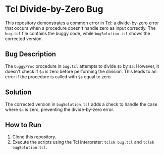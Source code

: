 # Tcl Divide-by-Zero Bug

This repository demonstrates a common error in Tcl: a divide-by-zero error that occurs when a procedure doesn't handle zero as input correctly. The `bug.tcl` file contains the buggy code, while `bugSolution.tcl` shows the corrected version.

## Bug Description
The `buggyProc` procedure in `bug.tcl` attempts to divide `$b` by `$a`. However, it doesn't check if `$a` is zero before performing the division.  This leads to an error if the procedure is called with `$a` equal to zero.

## Solution
The corrected version in `bugSolution.tcl` adds a check to handle the case where `$a` is zero, preventing the divide-by-zero error.

## How to Run
1.  Clone this repository.
2.  Execute the scripts using the Tcl interpreter: `tclsh bug.tcl` and `tclsh bugSolution.tcl`.